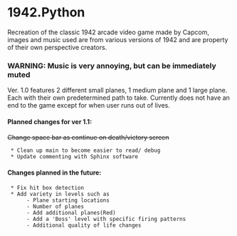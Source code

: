 # 1942.Python
Recreation of the classic 1942 arcade video game made by Capcom, images and music used are from various versions of 1942 and are property 
of their own perspective creators.

### WARNING: Music is very annoying, but can be immediately muted 

Ver. 1.0 features 2 different small planes, 1 medium plane and 1 large plane. Each with their own predetermined path to take. Currently 
does not have an end to the game except for when user runs out of lives.  
  #### Planned changes for ver 1.1:

   ~~Change space bar as continue on death/victory screen~~
   
     * Clean up main to become easier to read/ debug
     * Update commenting with Sphinx software
     
  #### Changes planned in the future:
  
     * Fix hit box detection
     * Add variety in levels such as
          - Plane starting locations
          - Number of planes 
          - Add additional planes(Red)
          - Add a 'Boss' level with specific firing patterns
          - Additional quality of life changes
          
        
